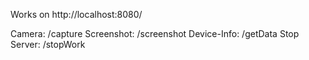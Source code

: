 Works on http://localhost:8080/

Camera: /capture
Screenshot: /screenshot
Device-Info: /getData
Stop Server: /stopWork
